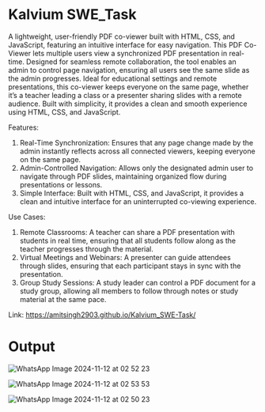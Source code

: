 # Kalvium SWE_Task 

A lightweight, user-friendly PDF co-viewer built with HTML, CSS, and JavaScript, featuring an intuitive interface for easy navigation. This PDF Co-Viewer lets multiple users view a synchronized PDF presentation in real-time. Designed for seamless remote collaboration, the tool enables an admin to control page navigation, ensuring all users see the same slide as the admin progresses. Ideal for educational settings and remote presentations, this co-viewer keeps everyone on the same page, whether it’s a teacher leading a class or a presenter sharing slides with a remote audience. Built with simplicity, it provides a clean and smooth experience using HTML, CSS, and JavaScript.

Features:
1. Real-Time Synchronization: Ensures that any page change made by the admin instantly reflects across all connected viewers, keeping everyone on the same page.
2. Admin-Controlled Navigation: Allows only the designated admin user to navigate through PDF slides, maintaining organized flow during presentations or lessons.
3. Simple Interface: Built with HTML, CSS, and JavaScript, it provides a clean and intuitive interface for an uninterrupted co-viewing experience.

Use Cases:
1. Remote Classrooms: A teacher can share a PDF presentation with students in real time, ensuring that all students follow along as the teacher progresses through the material.
2. Virtual Meetings and Webinars: A presenter can guide attendees through slides, ensuring that each participant stays in sync with the presentation.
3. Group Study Sessions: A study leader can control a PDF document for a study group, allowing all members to follow through notes or study material at the same pace.

Link:
https://amitsingh2903.github.io/Kalvium_SWE-Task/

# Output
![WhatsApp Image 2024-11-12 at 02 52 23](https://github.com/user-attachments/assets/1ce73604-0a41-4387-96b5-c207eda5c167)

![WhatsApp Image 2024-11-12 at 02 53 53](https://github.com/user-attachments/assets/6ca2c075-71d2-47ef-9d3d-8d496e21e854)

![WhatsApp Image 2024-11-12 at 02 50 23](https://github.com/user-attachments/assets/abb61692-080e-4188-a682-ce534a10ea1c)

